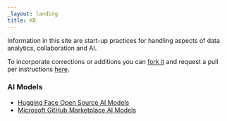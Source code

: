 ```yaml
---
_layout: landing
title: KB
---
```


Information in this site are start-up practices for handling aspects of data analytics, collaboration and AI.

To incorporate corrections or additions you can <a href="https://docs.github.com/en/pull-requests/collaborating-with-pull-requests/working-with-forks/fork-a-repo" target="window">fork it</a> and request a pull per instructions <a href="https://docs.github.com/en/pull-requests/collaborating-with-pull-requests/working-with-forks/fork-a-repo" target="window">here</a>.

### AI Models

- <a href="https://huggingface.co/models" target="window">Hugging Face Open Source AI Models</a>
- <a href="https://github.com/marketplace?type=models" target="window">Microsoft GitHub Marketplace AI Models</a>